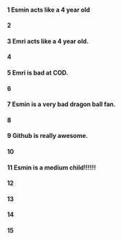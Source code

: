 #### 1 Esmin acts like a 4 year old
#### 2
#### 3 Emri acts like a 4 year old.  
#### 4
#### 5 Emri is bad at COD.
#### 6
#### 7 Esmin is a very bad dragon ball fan.
#### 8
#### 9 Github is really awesome.
#### 10
#### 11 Esmin is a medium child!!!!!!

#### 12
#### 13
#### 14
#### 15